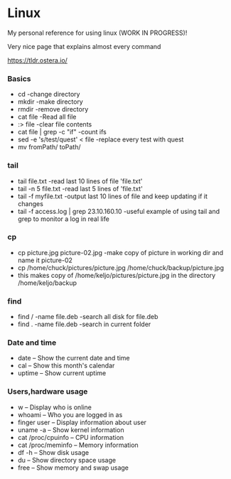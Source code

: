 # Linux
My personal reference for using linux
(WORK IN PROGRESS)!

Very nice page that explains almost every command

https://tldr.ostera.io/

### Basics

- cd -change directory
- mkdir -make directory
- rmdir -remove directory
- cat file -Read all file
- :> file -clear file contents
- cat file | grep -c "if" -count ifs
- sed -e 's/test/quest' < file  -replace every test with quest
- mv fromPath/ toPath/ 

### tail
- tail file.txt       -read last 10 lines of file 'file.txt'
- tail -n 5 file.txt  -read last 5 lines of 'file.txt'
- tail -f myfile.txt  -output last 10 lines of file and keep updating if it changes
- tail -f access.log | grep 23.10.160.10  -useful example of using tail and grep to monitor a log in real life

### cp
- cp picture.jpg picture-02.jpg -make copy of picture in working dir and name it picture-02
- cp /home/chuck/pictures/picture.jpg /home/chuck/backup/picture.jpg
- this makes copy of /home/keljo/pictures/picture.jpg in the directory /home/keljo/backup

### find
- find / -name file.deb -search all disk for file.deb
- find . -name file.deb -search in current folder

### Date and time
- date – Show the current date and time
- cal – Show this month's calendar
- uptime – Show current uptime

### Users,hardware usage
- w – Display who is online
- whoami – Who you are logged in as
- finger user – Display information about user
- uname -a – Show kernel information
- cat /proc/cpuinfo – CPU information
- cat /proc/meminfo – Memory information
- df -h – Show disk usage
- du – Show directory space usage
- free – Show memory and swap usage
